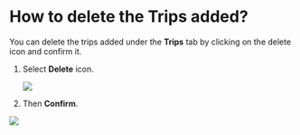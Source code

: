 # How to delete the Trips added?

<p class="no-margin">You can delete the trips added under the <b>Trips</b> tab by clicking on the delete icon and confirm it.</p>
<p class="no-margin"></p>
<ol>
<li>
<p class="no-margin">Select <b>Delete</b> icon.</p>
<p class="no-margin"></p>
<div class="intercom-container"><img src="/assets/img/teams-pro/image_128.png"></div>
</li>
<li>
<p class="no-margin">Then <b>Confirm</b>.</p>
</li>
</ol><div class="intercom-container"><img src="/assets/img/teams-pro/image_129.png"></div>

<Intercom />
<Clarity />
<GoogleAnalytics />

